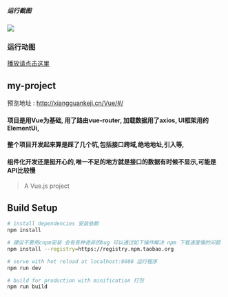 
##### 运行截图

![](http://gf95.cn/img/chedui/ScreenGif.gif)

### 运行动图    

[播放请点击这里](http://gf95.cn/img/chedui/ScreenGif.gif)   

## my-project   

预览地址 : http://xiangguankeji.cn/Vue/#/  

#### 项目是用Vue为基础, 用了路由vue-router, 加载数据用了axios, UI框架用的ElementUi,

#### 整个项目开发起来算是踩了几个坑,包括接口跨域,绝地地址,引入等,

#### 组件化开发还是挺开心的,唯一不足的地方就是接口的数据有时候不显示,可能是API比较慢

> A Vue.js project

## Build Setup    

``` bash
# install dependencies 安装依赖
npm install

# 建议不要用cnpm安装 会有各种诡异的bug 可以通过如下操作解决 npm 下载速度慢的问题
npm install --registry=https://registry.npm.taobao.org

# serve with hot reload at localhost:8080 运行程序
npm run dev

# build for production with minification 打包  
npm run build                  
     
